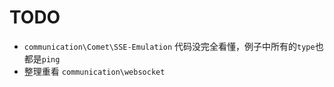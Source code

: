 # TODO

* `communication\Comet\SSE-Emulation` 代码没完全看懂，例子中所有的`type`也都是`ping`
* 整理重看 `communication\websocket`
